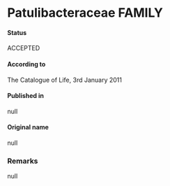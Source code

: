 # Patulibacteraceae FAMILY

#### Status
ACCEPTED

#### According to
The Catalogue of Life, 3rd January 2011

#### Published in
null

#### Original name
null

### Remarks
null